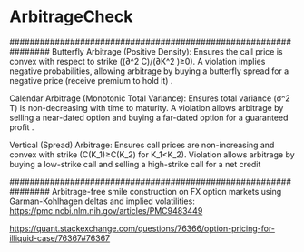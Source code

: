# ArbitrageCheck

################################################################
Butterfly Arbitrage (Positive Density): Ensures the call price is convex with respect to strike ((∂^2 C)/(∂K^2 )≥0). 
A violation implies negative probabilities, allowing arbitrage by buying a butterfly spread for a negative price (receive premium to hold it) .

Calendar Arbitrage (Monotonic Total Variance): Ensures total variance (σ^2 T) is non-decreasing with time to maturity. A violation allows arbitrage by selling a near-dated option and buying a far-dated option for a guaranteed profit .

Vertical (Spread) Arbitrage: Ensures call prices are non-increasing and convex with strike (C(K_1)≥C(K_2) for K_1<K_2). 
Violation allows arbitrage by buying a low-strike call and selling a high-strike call for a net credit 

################################################################
Arbitrage-free smile construction on FX option markets using Garman-Kohlhagen deltas and implied volatilities:
https://pmc.ncbi.nlm.nih.gov/articles/PMC9483449

https://quant.stackexchange.com/questions/76366/option-pricing-for-illiquid-case/76367#76367
